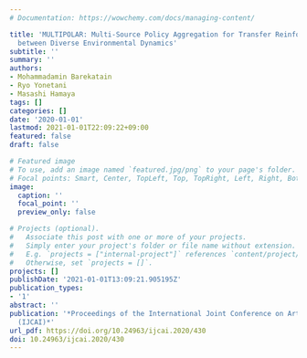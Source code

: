 ```yaml
---
# Documentation: https://wowchemy.com/docs/managing-content/

title: 'MULTIPOLAR: Multi-Source Policy Aggregation for Transfer Reinforcement Learning
  between Diverse Environmental Dynamics'
subtitle: ''
summary: ''
authors:
- Mohammadamin Barekatain
- Ryo Yonetani
- Masashi Hamaya
tags: []
categories: []
date: '2020-01-01'
lastmod: 2021-01-01T22:09:22+09:00
featured: false
draft: false

# Featured image
# To use, add an image named `featured.jpg/png` to your page's folder.
# Focal points: Smart, Center, TopLeft, Top, TopRight, Left, Right, BottomLeft, Bottom, BottomRight.
image:
  caption: ''
  focal_point: ''
  preview_only: false

# Projects (optional).
#   Associate this post with one or more of your projects.
#   Simply enter your project's folder or file name without extension.
#   E.g. `projects = ["internal-project"]` references `content/project/deep-learning/index.md`.
#   Otherwise, set `projects = []`.
projects: []
publishDate: '2021-01-01T13:09:21.905195Z'
publication_types:
- '1'
abstract: ''
publication: '*Proceedings of the International Joint Conference on Artificial Intelligence
  (IJCAI)*'
url_pdf: https://doi.org/10.24963/ijcai.2020/430
doi: 10.24963/ijcai.2020/430
---
```

